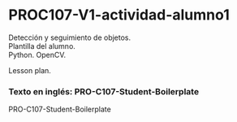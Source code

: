# PROC107-V1-actividad-alumno1
Detección y seguimiento de objetos.  
Plantilla del alumno.  
Python. OpenCV.  
  
Lesson plan.  
  
### Texto en inglés: PRO-C107-Student-Boilerplate
PRO-C107-Student-Boilerplate